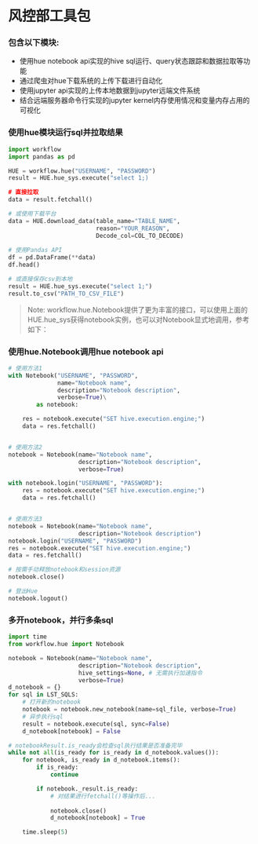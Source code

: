 # 风控部工具包
### 包含以下模块:

- 使用hue notebook api实现的hive sql运行、query状态跟踪和数据拉取等功能
- 通过爬虫对hue下载系统的上传下载进行自动化
- 使用jupyter api实现的上传本地数据到jupyter远端文件系统
- 结合远端服务器命令行实现的jupyter kernel内存使用情况和变量内存占用的可视化

### 使用hue模块运行sql并拉取结果
``` python
import workflow
import pandas as pd

HUE = workflow.hue("USERNAME", "PASSWORD")
result = HUE.hue_sys.execute("select 1;)

# 直接拉取
data = result.fetchall()

# 或使用下载平台
data = HUE.download_data(table_name="TABLE_NAME",
                         reason="YOUR_REASON",
                         Decode_col=COL_TO_DECODE)
                         
# 使用Pandas API
df = pd.DataFrame(**data)
df.head()

# 或直接保存csv到本地
result = HUE.hue_sys.execute("select 1;")
result.to_csv("PATH_TO_CSV_FILE")
```

> Note: workflow.hue.Notebook提供了更为丰富的接口，可以使用上面的HUE.hue_sys获得notebook实例，也可以对Notebook显式地调用，参考如下：

### 使用hue.Notebook调用hue notebook api
``` python
# 使用方法1
with Notebook("USERNAME", "PASSWORD",
              name="Notebook name",
              description="Notebook description",
              verbose=True)\
        as notebook:

    res = notebook.execute("SET hive.execution.engine;")
    data = res.fetchall()


# 使用方法2
notebook = Notebook(name="Notebook name",
                    description="Notebook description",
                    verbose=True)

with notebook.login("USERNAME", "PASSWORD"):
    res = notebook.execute("SET hive.execution.engine;")
    data = res.fetchall()


# 使用方法3
notebook = Notebook(name="Notebook name",
                    description="Notebook description")
notebook.login("USERNAME", "PASSWORD")
res = notebook.execute("SET hive.execution.engine;")
data = res.fetchall()

# 按需手动释放notebook和session资源
notebook.close()

# 登出Hue
notebook.logout()
```

### 多开notebook，并行多条sql
``` python
import time
from workflow.hue import Notebook

notebook = Notebook(name="Notebook name",
                    description="Notebook description",
                    hive_settings=None, # 无需执行加速指令
                    verbose=True)
d_notebook = {}
for sql in LST_SQLS:
    # 打开新的notebook
    notebook = notebook.new_notebook(name=sql_file, verbose=True)
    # 异步执行sql
    result = notebook.execute(sql, sync=False)
    d_notebook[notebook] = False

# notebookResult.is_ready会检查sql执行结果是否准备完毕
while not all(is_ready for is_ready in d_notebook.values()):
    for notebook, is_ready in d_notebook.items():
        if is_ready:
            continue

        if notebook._result.is_ready:
            # 对结果进行fetchall()等操作后...
            
            notebook.close()
            d_notebook[notebook] = True

    time.sleep(5)
``` 
